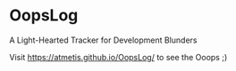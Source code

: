# OopsLog
A Light-Hearted Tracker for Development Blunders

Visit https://atmetis.github.io/OopsLog/ to see the Ooops ;) 